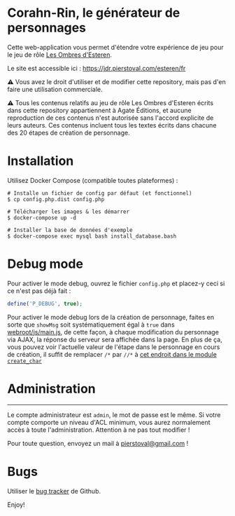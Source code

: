 Corahn-Rin, le générateur de personnages
========================================

Cette web-application vous permet d'étendre votre expérience de jeu pour le jeu de rôle [Les Ombres d'Esteren](http://www.esteren.org/).

Le site est accessible ici : https://jdr.pierstoval.com/esteren/fr

:warning: Vous avez le droit d'utiliser et de modifier cette repository, mais pas d'en faire une utilisation commerciale.

:warning: Tous les contenus relatifs au jeu de rôle Les Ombres d'Esteren écrits dans cette repository appartiennent à Agate Éditions, et aucune reproduction de ces contenus n'est autorisée sans l'accord explicite de leurs auteurs.
Ces contenus incluent tous les textes écrits dans chacune des 20 étapes de création de personnage.

# Installation

Utilisez Docker Compose (compatible toutes plateformes) :

```
# Installe un fichier de config par défaut (et fonctionnel)
$ cp config.php.dist config.php

# Télécharger les images & les démarrer
$ docker-compose up -d

# Installer la base de données d'exemple
$ docker-compose exec mysql bash install_database.bash
```

# Debug mode

Pour activer le mode debug, ouvrez le fichier `config.php` et placez-y ceci si ce n'est pas déjà fait :

```php
define('P_DEBUG', true);
```
 
Pour activer le mode debug lors de la création de personnage, faites en sorte que `showMsg` soit systématiquement égal à `true` dans [webroot/js/main.js](webroot/js/main.js#L33), de cette façon, à chaque modification du personnage via AJAX, la réponse du serveur sera affichée dans la page.
En plus de ça, vous pouvez voir l'actuelle valeur de l'étape dans le personnage en cours de création, il suffit de remplacer `/*` par `//*` à [cet endroit dans le module `create_char`](modules/mod_create_char.php#L65)

# Administration
----------------

Le compte administrateur est `admin`, le mot de passe est le même. Si votre compte comporte un niveau d'ACL minimum, vous aurez normalement accès à toute l'administration. Attention à ne pas tout modifier !

Pour toute question, envoyez un mail à pierstoval@gmail.com !

# Bugs

Utiliser le [bug tracker](https://github.com/StudioAgate/CorahnRinV1/issues) de Github.

Enjoy!
